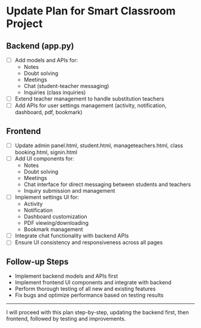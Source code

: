 # Update Plan for Smart Classroom Project

## Backend (app.py)
- [ ] Add models and APIs for:
  - Notes
  - Doubt solving
  - Meetings
  - Chat (student-teacher messaging)
  - Inquiries (class inquiries)
- [ ] Extend teacher management to handle substitution teachers
- [ ] Add APIs for user settings management (activity, notification, dashboard, pdf, bookmark)

## Frontend
- [ ] Update admin panel.html, student.html, manageteachers.html, class booking.html, signin.html
- [ ] Add UI components for:
  - Notes
  - Doubt solving
  - Meetings
  - Chat interface for direct messaging between students and teachers
  - Inquiry submission and management
- [ ] Implement settings UI for:
  - Activity
  - Notification
  - Dashboard customization
  - PDF viewing/downloading
  - Bookmark management
- [ ] Integrate chat functionality with backend APIs
- [ ] Ensure UI consistency and responsiveness across all pages

## Follow-up Steps
- Implement backend models and APIs first
- Implement frontend UI components and integrate with backend
- Perform thorough testing of all new and existing features
- Fix bugs and optimize performance based on testing results

---

I will proceed with this plan step-by-step, updating the backend first, then frontend, followed by testing and improvements.
